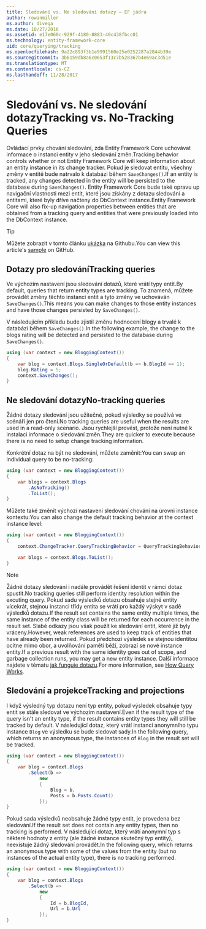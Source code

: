 ```yaml
---
title: Sledování vs. Ne sledování dotazy – EF jádra
author: rowanmiller
ms.author: divega
ms.date: 10/27/2016
ms.assetid: e17e060c-929f-4180-8883-40c438fbcc01
ms.technology: entity-framework-core
uid: core/querying/tracking
ms.openlocfilehash: 9a22c893f3b1e9991560e25e0252287a2844b39e
ms.sourcegitcommit: 3b6159db8a6c0653f13c7b528367b4e69ac3d51e
ms.translationtype: MT
ms.contentlocale: cs-CZ
ms.lasthandoff: 11/28/2017
---
```

# <a name="tracking-vs-no-tracking-queries"></a><span data-ttu-id="130a6-102">Sledování vs. Ne sledování dotazy</span><span class="sxs-lookup"><span data-stu-id="130a6-102">Tracking vs. No-Tracking Queries</span></span>

<span data-ttu-id="130a6-103">Ovládací prvky chování sledování, zda Entity Framework Core uchovávat informace o instanci entity v jeho sledování změn.</span><span class="sxs-lookup"><span data-stu-id="130a6-103">Tracking behavior controls whether or not Entity Framework Core will keep information about an entity instance in its change tracker.</span></span> <span data-ttu-id="130a6-104">Pokud je sledovat entitu, všechny změny v entitě bude natrvalo k databázi během `SaveChanges()`.</span><span class="sxs-lookup"><span data-stu-id="130a6-104">If an entity is tracked, any changes detected in the entity will be persisted to the database during `SaveChanges()`.</span></span> <span data-ttu-id="130a6-105">Entity Framework Core bude také opravu up navigační vlastnosti mezi entit, které jsou získány z dotazu sledování a entitami, které byly dříve načteny do DbContext instance.</span><span class="sxs-lookup"><span data-stu-id="130a6-105">Entity Framework Core will also fix-up navigation properties between entities that are obtained from a tracking query and entities that were previously loaded into the DbContext instance.</span></span>

> [!TIP]  
> <span data-ttu-id="130a6-106">Můžete zobrazit v tomto článku [ukázka](https://github.com/aspnet/EntityFramework.Docs/tree/master/samples/core/Querying) na Githubu.</span><span class="sxs-lookup"><span data-stu-id="130a6-106">You can view this article's [sample](https://github.com/aspnet/EntityFramework.Docs/tree/master/samples/core/Querying) on GitHub.</span></span>

## <a name="tracking-queries"></a><span data-ttu-id="130a6-107">Dotazy pro sledování</span><span class="sxs-lookup"><span data-stu-id="130a6-107">Tracking queries</span></span>

<span data-ttu-id="130a6-108">Ve výchozím nastavení jsou sledování dotazů, které vrátí typy entit.</span><span class="sxs-lookup"><span data-stu-id="130a6-108">By default, queries that return entity types are tracking.</span></span> <span data-ttu-id="130a6-109">To znamená, můžete provádět změny těchto instancí entit a tyto změny ve uchováván `SaveChanges()`.</span><span class="sxs-lookup"><span data-stu-id="130a6-109">This means you can make changes to those entity instances and have those changes persisted by `SaveChanges()`.</span></span>

<span data-ttu-id="130a6-110">V následujícím příkladu bude zjistil změnu hodnocení blogy a trvalé k databázi během `SaveChanges()`.</span><span class="sxs-lookup"><span data-stu-id="130a6-110">In the following example, the change to the blogs rating will be detected and persisted to the database during `SaveChanges()`.</span></span>

<!-- [!code-csharp[Main](samples/core/Querying/Querying/Tracking/Sample.cs)] -->
``` csharp
using (var context = new BloggingContext())
{
    var blog = context.Blogs.SingleOrDefault(b => b.BlogId == 1);
    blog.Rating = 5;
    context.SaveChanges();
}
```

## <a name="no-tracking-queries"></a><span data-ttu-id="130a6-111">Ne sledování dotazy</span><span class="sxs-lookup"><span data-stu-id="130a6-111">No-tracking queries</span></span>

<span data-ttu-id="130a6-112">Žádné dotazy sledování jsou užitečné, pokud výsledky se používá ve scénáři jen pro čtení.</span><span class="sxs-lookup"><span data-stu-id="130a6-112">No tracking queries are useful when the results are used in a read-only scenario.</span></span> <span data-ttu-id="130a6-113">Jsou rychlejší provést, protože není nutné k instalaci informace o sledování změn.</span><span class="sxs-lookup"><span data-stu-id="130a6-113">They are quicker to execute because there is no need to setup change tracking information.</span></span>

<span data-ttu-id="130a6-114">Konkrétní dotaz na být ne sledování, můžete zaměnit:</span><span class="sxs-lookup"><span data-stu-id="130a6-114">You can swap an individual query to be no-tracking:</span></span>

<!-- [!code-csharp[Main](samples/core/Querying/Querying/Tracking/Sample.cs?highlight=4)] -->
``` csharp
using (var context = new BloggingContext())
{
    var blogs = context.Blogs
        .AsNoTracking()
        .ToList();
}
```

<span data-ttu-id="130a6-115">Můžete také změnit výchozí nastavení sledování chování na úrovni instance kontextu:</span><span class="sxs-lookup"><span data-stu-id="130a6-115">You can also change the default tracking behavior at the context instance level:</span></span>

<!-- [!code-csharp[Main](samples/core/Querying/Querying/Tracking/Sample.cs?highlight=3)] -->
``` csharp
using (var context = new BloggingContext())
{
    context.ChangeTracker.QueryTrackingBehavior = QueryTrackingBehavior.NoTracking;

    var blogs = context.Blogs.ToList();
}
```

> [!NOTE]  
> <span data-ttu-id="130a6-116">Žádné dotazy sledování i nadále provádět řešení identit v rámci dotaz spustit.</span><span class="sxs-lookup"><span data-stu-id="130a6-116">No tracking queries still perform identity resolution within the excuting query.</span></span> <span data-ttu-id="130a6-117">Pokud sadu výsledků dotazu obsahuje stejné entity vícekrát, stejnou instanci třídy entita se vrátí pro každý výskyt v sadě výsledků dotazu.</span><span class="sxs-lookup"><span data-stu-id="130a6-117">If the result set contains the same entity multiple times, the same instance of the entity class will be returned for each occurrence in the result set.</span></span> <span data-ttu-id="130a6-118">Slabé odkazy jsou však použít ke sledování entit, které již byly vráceny.</span><span class="sxs-lookup"><span data-stu-id="130a6-118">However, weak references are used to keep track of entities that have already been returned.</span></span> <span data-ttu-id="130a6-119">Pokud předchozí výsledek se stejnou identitou ocitne mimo obor, a uvolňování paměti běží, zobrazí se nové instance entity.</span><span class="sxs-lookup"><span data-stu-id="130a6-119">If a previous result with the same identity goes out of scope, and garbage collection runs, you may get a new entity instance.</span></span> <span data-ttu-id="130a6-120">Další informace najdete v tématu [jak funguje dotazu](overview.md).</span><span class="sxs-lookup"><span data-stu-id="130a6-120">For more information, see [How Query Works](overview.md).</span></span>

## <a name="tracking-and-projections"></a><span data-ttu-id="130a6-121">Sledování a projekce</span><span class="sxs-lookup"><span data-stu-id="130a6-121">Tracking and projections</span></span>

<span data-ttu-id="130a6-122">I když výsledný typ dotazu není typ entity, pokud výsledek obsahuje typy entit se stále sledovat ve výchozím nastavení.</span><span class="sxs-lookup"><span data-stu-id="130a6-122">Even if the result type of the query isn't an entity type, if the result contains entity types they will still be tracked by default.</span></span> <span data-ttu-id="130a6-123">V následující dotaz, který vrátí instanci anonymního typu instance `Blog` ve výsledku se bude sledovat sady.</span><span class="sxs-lookup"><span data-stu-id="130a6-123">In the following query, which returns an anonymous type, the instances of `Blog` in the result set will be tracked.</span></span>

<!-- [!code-csharp[Main](samples/core/Querying/Querying/Tracking/Sample.cs?highlight=7)] -->
``` csharp
using (var context = new BloggingContext())
{
    var blog = context.Blogs
        .Select(b =>
            new
            {
                Blog = b,
                Posts = b.Posts.Count()
            });
}
```

<span data-ttu-id="130a6-124">Pokud sada výsledků neobsahuje žádné typy entit, je provedena bez sledování.</span><span class="sxs-lookup"><span data-stu-id="130a6-124">If the result set does not contain any entity types, then no tracking is performed.</span></span> <span data-ttu-id="130a6-125">V následující dotaz, který vrátí anonymní typ s některé hodnoty z entity (ale žádné instance skutečný typ entity), neexistuje žádný sledování provádět.</span><span class="sxs-lookup"><span data-stu-id="130a6-125">In the following query, which returns an anonymous type with some of the values from the entity (but no instances of the actual entity type), there is no tracking performed.</span></span>

<!-- [!code-csharp[Main](samples/core/Querying/Querying/Tracking/Sample.cs)] -->
``` csharp
using (var context = new BloggingContext())
{
    var blog = context.Blogs
        .Select(b =>
            new
            {
                Id = b.BlogId,
                Url = b.Url
            });
}
```
